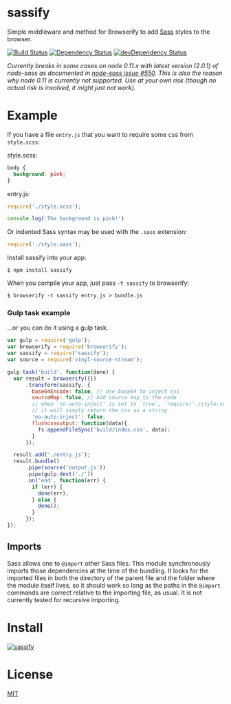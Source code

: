# sassify #

Simple middleware and method for Browserify to add [Sass](http://sass-lang.com) styles to the browser.

[![Build Status](https://travis-ci.org/davidguttman/sassify.svg?branch=develop)](https://travis-ci.org/davidguttman/sassify) [![Dependency Status](https://david-dm.org/davidguttman/sassify.svg)](https://david-dm.org/davidguttman/sassify) [![devDependency Status](https://david-dm.org/davidguttman/sassify/dev-status.svg)](https://david-dm.org/davidguttman/sassify#info=devDependencies)

_Currently breaks in some cases on node 0.11.x with latest version (2.0.1) of node-sass as documented in [node-sass issue #550](https://github.com/sass/node-sass/issues/550). This is also the reason why node 0.11 is currently not supported. Use at your own risk (though no actual risk is involved, it might just not work)._

# Example

If you have a file `entry.js` that you want to require some css from `style.scss`:

style.scss:
``` css
body {
  background: pink;
}
```

entry.js:
``` js
require('./style.scss');

console.log('The background is pink!')
```

Or indented Sass syntax may be used with the `.sass` extension:
``` js
require('./style.sass');
```

Install sassify into your app:

```
$ npm install sassify
```

When you compile your app, just pass `-t sassify` to browserify:

```
$ browserify -t sassify entry.js > bundle.js
```
### Gulp task example 
...or you can do it using a gulp task.

```javascript
var gulp = require('gulp');
var browserify = require('browserify');
var sassify = require('sassify');
var source = require('vinyl-source-stream');

gulp.task('build', function(done) {
  var result = browserify({})
      .transform(sassify, {
        base64Encode: false, // Use base64 to inject css
        sourceMap: false, // Add source map to the code
        // when 'no-auto-inject' is set to `true`, `require('./style.scss')` won't inject styles
        // it will simply return the css as a string
        'no-auto-inject': false,
        flushcssoutput: function(data){
          fs.appendFileSync('build/index.css', data);
        }
      });

  result.add('./entry.js');
  result.bundle()
      .pipe(source('output.js'))
      .pipe(gulp.dest('./'))
      .on('end', function(err) {
        if (err) {
          done(err);
        } else {
          done();
        }
      });
});
```

## Imports

Sass allows one to `@import` other Sass files. This module synchronously imports those dependencies at the time of the bundling. It looks for the imported files in both the directory of the parent file and the folder where the module itself lives, so it should work so long as the paths in the `@import` commands are correct relative to the importing file, as usual. It is not currently tested for recursive importing.

# Install

[![sassify](https://nodei.co/npm/sassify.png?small=true)](https://nodei.co/npm/sassify)

# License

[MIT](/LICENSE)

